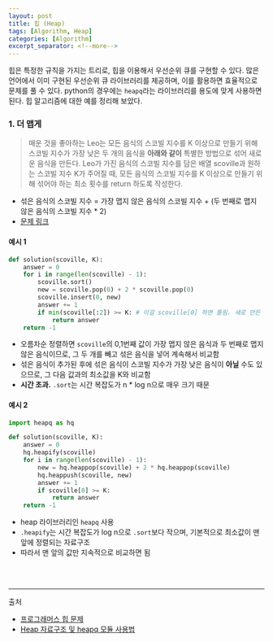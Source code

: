 ```yaml
---
layout: post
title: 힙 (Heap)
tags: [Algorithm, Heap]
categories: [Algorithm]
excerpt_separator: <!--more-->
---
```

힙은 특정한 규칙을 가지는 트리로, 힙을 이용해서 우선순위 큐를 구현할 수 있다. 많은 언어에서 이미 구현된 우선순위 큐 라이브러리를 제공하며, 이를 활용하면 효율적으로 문제를 풀 수 있다. <!--more-->python의 경우에는 `heapq`라는 라이브러리를 용도에 맞게 사용하면 된다.
힙 알고리즘에 대한 예를 정리해 보았다.

### 1. 더 맵게
> 매운 것을 좋아하는 Leo는 모든 음식의 스코빌 지수를 K 이상으로 만들기 위해 스코빌 지수가 가장 낮은 두 개의 음식을 **아래와 같이** 특별한 방법으로 섞어 새로운 음식을 만든다. Leo가 가진 음식의 스코빌 지수를 담은 배열 scoville과 원하는 스코빌 지수 K가 주어질 때, 모든 음식의 스코빌 지수를 K 이상으로 만들기 위해 섞어야 하는 최소 횟수를 return 하도록 작성한다.

- 섞은 음식의 스코빌 지수 = 가장 맵지 않은 음식의 스코빌 지수 + (두 번째로 맵지 않은 음식의 스코빌 지수 * 2)
- [문제 링크](https://programmers.co.kr/learn/courses/30/lessons/42626)

#### 예시 1
```python
def solution(scoville, K):
    answer = 0
    for i in range(len(scoville) - 1):
        scoville.sort()
        new = scoville.pop(0) + 2 * scoville.pop(0)
        scoville.insert(0, new)
        answer += 1
        if min(scoville[:2]) >= K: # 이걸 scoville[0] 하면 틀림. 새로 만든 값이 최소가 아닐 수도 있기 때문
            return answer
    return -1
```
- 오름차순 정렬하면 `scoville`의 0,1번째 값이 가장 맵지 않은 음식과 두 번째로 맵지 않은 음식이므로, 그 두 개를 빼고 섞은 음식을 넣어 계속해서 비교함
- 섞은 음식이 추가된 후에 섞은 음식이 스코빌 지수가 가장 낮은 음식이 **아닐** 수도 있으므로, 그 다음 값과의 최소값을 K와 비교함
- **시간 초과.** `.sort`는 시간 복잡도가 n * log n으로 매우 크기 때문

#### 예시 2
```py
import heapq as hq

def solution(scoville, K):
    answer = 0
    hq.heapify(scoville)
    for i in range(len(scoville) - 1):
        new = hq.heappop(scoville) + 2 * hq.heappop(scoville)
        hq.heappush(scoville, new)
        answer += 1
        if scoville[0] >= K:
            return answer
    return -1
```
- heap 라이브러리인 `heapq` 사용
- `.heapify`는 시간 복잡도가 log n으로 `.sort`보다 작으며, 기본적으로 최소값이 맨 앞에 정렬되는 자료구조
- 따라서 맨 앞의 값만 지속적으로 비교하면 됨
<br>
<br>

---
출처
- [프로그래머스 힙 문제](https://programmers.co.kr/learn/courses/30/parts/12117)
- [Heap 자료구조 및 heapq 모듈 사용법](https://www.daleseo.com/python-heapq/)
